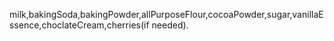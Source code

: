 milk,bakingSoda,bakingPowder,allPurposeFlour,cocoaPowder,sugar,vanillaEssence,choclateCream,cherries(if needed).